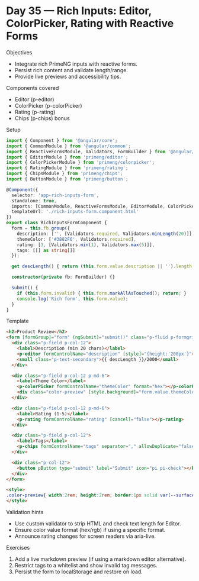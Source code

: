 # Day 35 — Rich Inputs: Editor, ColorPicker, Rating with Reactive Forms

Objectives
- Integrate rich PrimeNG inputs with reactive forms.
- Persist rich content and validate length/range.
- Provide live previews and accessibility tips.

Components covered
- Editor (p-editor)
- ColorPicker (p-colorPicker)
- Rating (p-rating)
- Chips (p-chips) bonus

Setup
```ts
import { Component } from '@angular/core';
import { CommonModule } from '@angular/common';
import { ReactiveFormsModule, Validators, FormBuilder } from '@angular/forms';
import { EditorModule } from 'primeng/editor';
import { ColorPickerModule } from 'primeng/colorpicker';
import { RatingModule } from 'primeng/rating';
import { ChipsModule } from 'primeng/chips';
import { ButtonModule } from 'primeng/button';

@Component({
  selector: 'app-rich-inputs-form',
  standalone: true,
  imports: [CommonModule, ReactiveFormsModule, EditorModule, ColorPickerModule, RatingModule, ChipsModule, ButtonModule],
  templateUrl: './rich-inputs-form.component.html'
})
export class RichInputsFormComponent {
  form = this.fb.group({
    description: ['', [Validators.required, Validators.minLength(20)]],
    themeColor: ['#3B82F6', Validators.required],
    rating: [3, [Validators.min(1), Validators.max(5)]],
    tags: [[] as string[]]
  });

  get descLength() { return (this.form.value.description || '').length; }

  constructor(private fb: FormBuilder) {}

  submit() {
    if (this.form.invalid) { this.form.markAllAsTouched(); return; }
    console.log('Rich form', this.form.value);
  }
}
```

Template
```html
<h2>Product Review</h2>
<form [formGroup]="form" (ngSubmit)="submit()" class="p-fluid p-formgrid p-grid">
  <div class="p-field p-col-12">
    <label>Description (min 20 chars)</label>
    <p-editor formControlName="description" [style]="{height:'200px'}"></p-editor>
    <small class="p-text-secondary">{{ descLength }}/2000</small>
  </div>

  <div class="p-field p-col-12 p-md-6">
    <label>Theme Color</label>
    <p-colorPicker formControlName="themeColor" format="hex"></p-colorPicker>
    <div class="color-preview" [style.background]="form.value.themeColor"></div>
  </div>

  <div class="p-field p-col-12 p-md-6">
    <label>Rating (1-5)</label>
    <p-rating formControlName="rating" [cancel]="false"></p-rating>
  </div>

  <div class="p-field p-col-12">
    <label>Tags</label>
    <p-chips formControlName="tags" separator="," allowDuplicate="false"></p-chips>
  </div>

  <div class="p-col-12">
    <button pButton type="submit" label="Submit" icon="pi pi-check"></button>
  </div>
</form>

<style>
.color-preview{ width:2rem; height:2rem; border:1px solid var(--surface-border); display:inline-block; margin-left:.5rem; vertical-align:middle; }
</style>
```

Validation hints
- Use custom validator to strip HTML and check text length for Editor.
- Ensure color value format (hex/rgb) if using a specific format.
- Announce rating changes for screen readers via aria-live.

Exercises
1) Add a live markdown preview (if using a markdown editor alternative).
2) Restrict tags to a whitelist and show invalid tag messages.
3) Persist the form to localStorage and restore on load.
